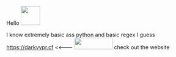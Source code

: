 Hello  <img src="https://i.imgur.com/4suuDhK.gif" 
     width="50" 
     height="50" />

I know extremely basic ass python and basic regex I guess
https://darkvypr.cf <<--- <img src="https://i.imgur.com/2yKnDla.png" 
     width="100" 
     height="30" />  check out the website

